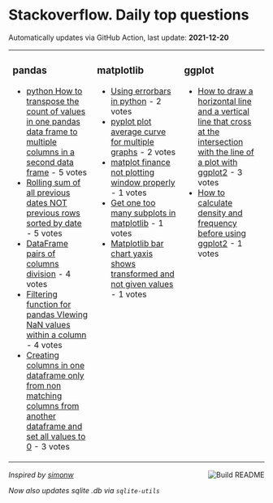 # Stackoverflow. Daily top questions 

Automatically updates via GitHub Action, last update: **<!-- date starts -->2021-12-20<!-- date ends -->**


<table><tr><td valign="top" width="33%">

### pandas
<!-- pandas starts -->
* [python How to transpose the count of values in one pandas data frame to multiple columns in a second data frame](https://stackoverflow.com/questions/70418120/python-how-to-transpose-the-count-of-values-in-one-pandas-data-frame-to-multiple) - 5 votes
* [Rolling sum of all previous dates NOT previous rows sorted by date](https://stackoverflow.com/questions/70416616/rolling-sum-of-all-previous-dates-not-previous-rows-sorted-by-date) - 5 votes
* [DataFrame pairs of columns division](https://stackoverflow.com/questions/70420566/dataframe-pairs-of-columns-division) - 4 votes
* [Filtering function for pandas  VIewing NaN values within a column](https://stackoverflow.com/questions/70424842/filtering-function-for-pandas-viewing-nan-values-within-a-column) - 4 votes
* [Creating columns in one dataframe only from non matching columns from another dataframe and set all values to 0](https://stackoverflow.com/questions/70426722/creating-columns-in-one-dataframe-only-from-non-matching-columns-from-another-da) - 3 votes
<!-- pandas ends -->
</td><td valign="top" width="34%">


### matplotlib
<!-- matplotlib starts -->
* [Using errorbars in python](https://stackoverflow.com/questions/70425844/using-errorbars-in-python) - 2 votes
* [pyplot plot average curve for multiple graphs](https://stackoverflow.com/questions/70421998/pyplot-plot-average-curve-for-multiple-graphs) - 2 votes
* [matplot finance not plotting window properly](https://stackoverflow.com/questions/70418851/matplot-finance-not-plotting-window-properly) - 1 votes
* [Get one too many subplots in matplotlib](https://stackoverflow.com/questions/70419018/get-one-too-many-subplots-in-matplotlib) - 1 votes
* [Matplotlib bar chart yaxis shows transformed and not given values](https://stackoverflow.com/questions/70422897/matplotlib-bar-chart-y-axis-shows-transformed-and-not-given-values) - 1 votes
<!-- matplotlib ends -->
</td><td valign="top" width="34%">


### ggplot
<!-- ggplot2 starts -->
* [How to draw a horizontal line and a vertical line that cross at the intersection with the line of a plot with ggplot2](https://stackoverflow.com/questions/70420256/how-to-draw-a-horizontal-line-and-a-vertical-line-that-cross-at-the-intersection) - 3 votes
* [How to calculate density and frequency before using ggplot2](https://stackoverflow.com/questions/70423679/how-to-calculate-density-and-frequency-before-using-ggplot2) - 1 votes
<!-- ggplot2 ends -->
</td></tr></table>

<a href="https://github.com/hp0404/hp0404/actions"><img src="https://github.com/hp0404/hp0404/workflows/Build%20README/badge.svg" align="right" alt="Build README"></a> <p>*Inspired by  [simonw](https://github.com/simonw/simonw)*</p> <p> *Now also updates sqlite .db via `sqlite-utils`* </p>
